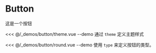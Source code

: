 # Button

这是一个按钮

<<< @/_demos/button/theme.vue
--demo 通过 `theme` 定义主题样式

<<< @/_demos/button/round.vue
--demo 使用 `type` 来定义按钮的类型。
